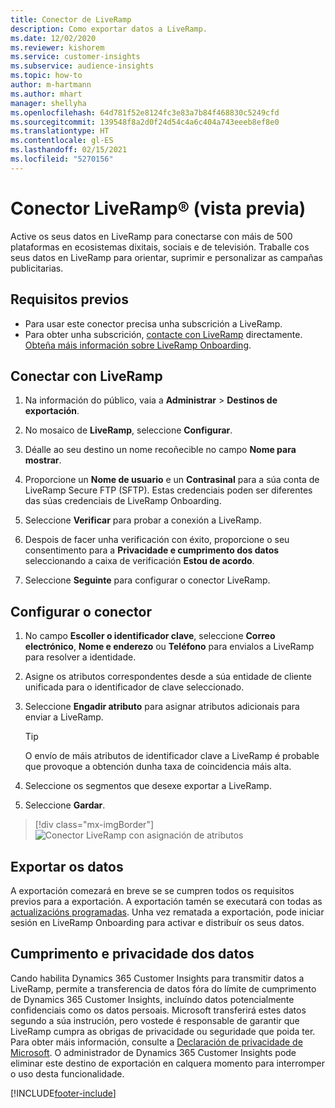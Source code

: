 ```yaml
---
title: Conector de LiveRamp
description: Como exportar datos a LiveRamp.
ms.date: 12/02/2020
ms.reviewer: kishorem
ms.service: customer-insights
ms.subservice: audience-insights
ms.topic: how-to
author: m-hartmann
ms.author: mhart
manager: shellyha
ms.openlocfilehash: 64d781f52e8124fc3e83a7b84f468830c5249cfd
ms.sourcegitcommit: 139548f8a2d0f24d54c4a6c404a743eeeb8ef8e0
ms.translationtype: HT
ms.contentlocale: gl-ES
ms.lasthandoff: 02/15/2021
ms.locfileid: "5270156"
---
```

# <a name="liverampreg-connector-preview"></a>Conector LiveRamp&reg; (vista previa)

Active os seus datos en LiveRamp para conectarse con máis de 500 plataformas en ecosistemas dixitais, sociais e de televisión. Traballe cos seus datos en LiveRamp para orientar, suprimir e personalizar as campañas publicitarias.

## <a name="prerequisites"></a>Requisitos previos

- Para usar este conector precisa unha subscrición a LiveRamp.
- Para obter unha subscrición, [contacte con LiveRamp](https://liveramp.com/contact/) directamente. [Obteña máis información sobre LiveRamp Onboarding](https://liveramp.com/our-platform/data-onboarding/).

## <a name="connect-to-liveramp"></a>Conectar con LiveRamp

1. Na información do público, vaia a **Administrar** > **Destinos de exportación**.

1. No mosaico de **LiveRamp**, seleccione **Configurar**.

1. Déalle ao seu destino un nome recoñecible no campo **Nome para mostrar**.

1. Proporcione un **Nome de usuario** e un **Contrasinal** para a súa conta de LiveRamp Secure FTP (SFTP).
Estas credenciais poden ser diferentes das súas credenciais de LiveRamp Onboarding.

1. Seleccione **Verificar** para probar a conexión a LiveRamp.

1. Despois de facer unha verificación con éxito, proporcione o seu consentimento para a **Privacidade e cumprimento dos datos** seleccionando a caixa de verificación **Estou de acordo**.

1. Seleccione **Seguinte** para configurar o conector LiveRamp.

## <a name="configure-the-connector"></a>Configurar o conector

1. No campo **Escoller o identificador clave**, seleccione **Correo electrónico**, **Nome e enderezo** ou **Teléfono** para envialos a LiveRamp para resolver a identidade.

1. Asigne os atributos correspondentes desde a súa entidade de cliente unificada para o identificador de clave seleccionado.

1. Seleccione **Engadir atributo** para asignar atributos adicionais para enviar a LiveRamp.

   > [!TIP]
   > O envío de máis atributos de identificador clave a LiveRamp é probable que provoque a obtención dunha taxa de coincidencia máis alta.

1. Seleccione os segmentos que desexe exportar a LiveRamp.

1. Seleccione **Gardar**.

> [!div class="mx-imgBorder"]
> ![Conector LiveRamp con asignación de atributos](media/export-liveramp-segments.png "Conector LiveRamp con asignación de atributos")

## <a name="export-the-data"></a>Exportar os datos

A exportación comezará en breve se se cumpren todos os requisitos previos para a exportación. A exportación tamén se executará con todas as [actualizacións programadas](system.md#schedule-tab).
Unha vez rematada a exportación, pode iniciar sesión en LiveRamp Onboarding para activar e distribuír os seus datos.

## <a name="data-privacy-and-compliance"></a>Cumprimento e privacidade dos datos

Cando habilita Dynamics 365 Customer Insights para transmitir datos a LiveRamp, permite a transferencia de datos fóra do límite de cumprimento de Dynamics 365 Customer Insights, incluíndo datos potencialmente confidenciais como os datos persoais. Microsoft transferirá estes datos segundo a súa instrución, pero vostede é responsable de garantir que LiveRamp cumpra as obrigas de privacidade ou seguridade que poida ter. Para obter máis información, consulte a [Declaración de privacidade de Microsoft](https://go.microsoft.com/fwlink/?linkid=396732).
O administrador de Dynamics 365 Customer Insights pode eliminar este destino de exportación en calquera momento para interromper o uso desta funcionalidade.

[!INCLUDE[footer-include](../includes/footer-banner.md)]